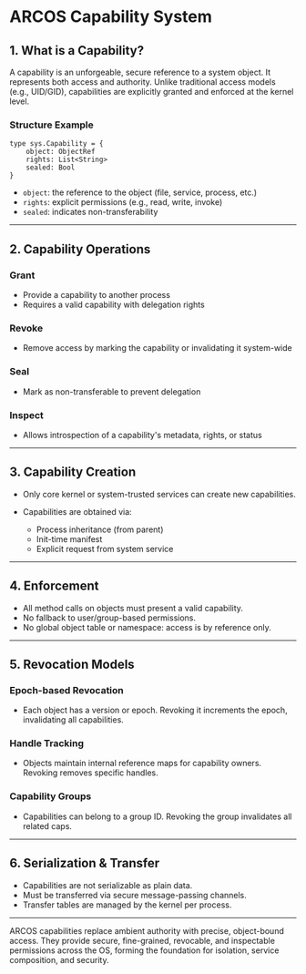 # ARCOS Capability System

## 1. What is a Capability?

A capability is an unforgeable, secure reference to a system object. It represents both access and authority. Unlike traditional access models (e.g., UID/GID), capabilities are explicitly granted and enforced at the kernel level.

### Structure Example

```sdl
type sys.Capability = {
    object: ObjectRef
    rights: List<String>
    sealed: Bool
}
```

* `object`: the reference to the object (file, service, process, etc.)
* `rights`: explicit permissions (e.g., read, write, invoke)
* `sealed`: indicates non-transferability

---

## 2. Capability Operations

### Grant

* Provide a capability to another process
* Requires a valid capability with delegation rights

### Revoke

* Remove access by marking the capability or invalidating it system-wide

### Seal

* Mark as non-transferable to prevent delegation

### Inspect

* Allows introspection of a capability's metadata, rights, or status

---

## 3. Capability Creation

* Only core kernel or system-trusted services can create new capabilities.
* Capabilities are obtained via:

  * Process inheritance (from parent)
  * Init-time manifest
  * Explicit request from system service

---

## 4. Enforcement

* All method calls on objects must present a valid capability.
* No fallback to user/group-based permissions.
* No global object table or namespace: access is by reference only.

---

## 5. Revocation Models

### Epoch-based Revocation

* Each object has a version or epoch. Revoking it increments the epoch, invalidating all capabilities.

### Handle Tracking

* Objects maintain internal reference maps for capability owners. Revoking removes specific handles.

### Capability Groups

* Capabilities can belong to a group ID. Revoking the group invalidates all related caps.

---

## 6. Serialization & Transfer

* Capabilities are not serializable as plain data.
* Must be transferred via secure message-passing channels.
* Transfer tables are managed by the kernel per process.

---


ARCOS capabilities replace ambient authority with precise, object-bound access. They provide secure, fine-grained, revocable, and inspectable permissions across the OS, forming the foundation for isolation, service composition, and security.
